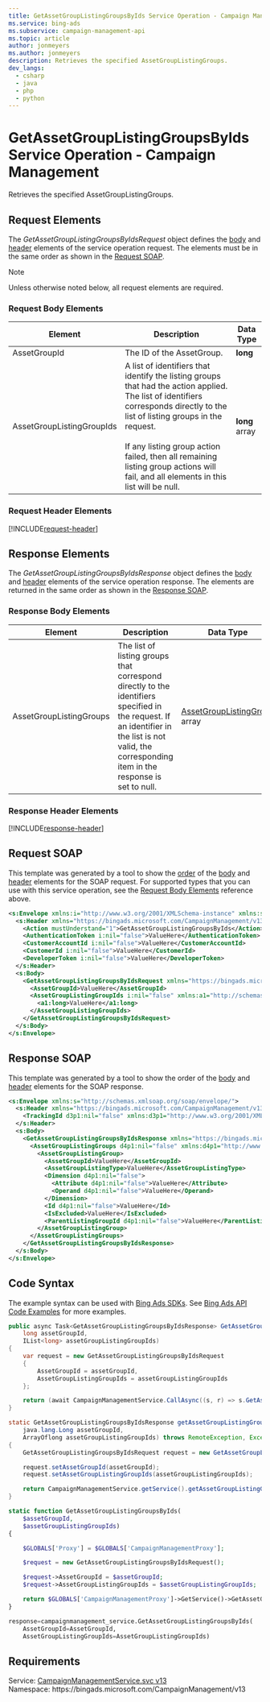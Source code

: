 ```yaml
---
title: GetAssetGroupListingGroupsByIds Service Operation - Campaign Management
ms.service: bing-ads
ms.subservice: campaign-management-api
ms.topic: article
author: jonmeyers
ms.author: jonmeyers
description: Retrieves the specified AssetGroupListingGroups.
dev_langs: 
  - csharp
  - java
  - php
  - python
---
```

# GetAssetGroupListingGroupsByIds Service Operation - Campaign Management
Retrieves the specified AssetGroupListingGroups.

## <a name="request"></a>Request Elements
The *GetAssetGroupListingGroupsByIdsRequest* object defines the [body](#request-body) and [header](#request-header) elements of the service operation request. The elements must be in the same order as shown in the [Request SOAP](#request-soap).

> [!NOTE]
> Unless otherwise noted below, all request elements are required.

### <a name="request-body"></a>Request Body Elements

|Element|Description|Data Type|
|-----------|---------------|-------------|
|<a name="assetgroupid"></a>AssetGroupId|The ID of the AssetGroup. |**long**|
|<a name="assetgrouplistinggroupids"></a>AssetGroupListingGroupIds|A list of identifiers that identify the listing groups that had the action applied. The list of identifiers corresponds directly to the list of listing groups in the request. <br /><br />If any listing group action failed, then all remaining listing group actions will fail, and all elements in this list will be null.  |**long** array|

### <a name="request-header"></a>Request Header Elements
[!INCLUDE[request-header](./includes/request-header.md)]

## <a name="response"></a>Response Elements
The *GetAssetGroupListingGroupsByIdsResponse* object defines the [body](#response-body) and [header](#response-header) elements of the service operation response. The elements are returned in the same order as shown in the [Response SOAP](#response-soap).

### <a name="response-body"></a>Response Body Elements

|Element|Description|Data Type|
|-----------|---------------|-------------|
|<a name="assetgrouplistinggroups"></a>AssetGroupListingGroups|The list of listing groups that correspond directly to the identifiers specified in the request. If an identifier in the list is not valid, the corresponding item in the response is set to null. |[AssetGroupListingGroup](assetgrouplistinggroup.md) array|

### <a name="response-header"></a>Response Header Elements
[!INCLUDE[response-header](./includes/response-header.md)]

## <a name="request-soap"></a>Request SOAP
This template was generated by a tool to show the [order](../guides/services-protocol.md#element-order) of the [body](#request-body) and [header](#request-header) elements for the SOAP request. For supported types that you can use with this service operation, see the [Request Body Elements](#request-body) reference above.

```xml
<s:Envelope xmlns:i="http://www.w3.org/2001/XMLSchema-instance" xmlns:s="http://schemas.xmlsoap.org/soap/envelope/">
  <s:Header xmlns="https://bingads.microsoft.com/CampaignManagement/v13">
    <Action mustUnderstand="1">GetAssetGroupListingGroupsByIds</Action>
    <AuthenticationToken i:nil="false">ValueHere</AuthenticationToken>
    <CustomerAccountId i:nil="false">ValueHere</CustomerAccountId>
    <CustomerId i:nil="false">ValueHere</CustomerId>
    <DeveloperToken i:nil="false">ValueHere</DeveloperToken>
  </s:Header>
  <s:Body>
    <GetAssetGroupListingGroupsByIdsRequest xmlns="https://bingads.microsoft.com/CampaignManagement/v13">
      <AssetGroupId>ValueHere</AssetGroupId>
      <AssetGroupListingGroupIds i:nil="false" xmlns:a1="http://schemas.microsoft.com/2003/10/Serialization/Arrays">
        <a1:long>ValueHere</a1:long>
      </AssetGroupListingGroupIds>
    </GetAssetGroupListingGroupsByIdsRequest>
  </s:Body>
</s:Envelope>
```

## <a name="response-soap"></a>Response SOAP
This template was generated by a tool to show the order of the [body](#response-body) and [header](#response-header) elements for the SOAP response.

```xml
<s:Envelope xmlns:s="http://schemas.xmlsoap.org/soap/envelope/">
  <s:Header xmlns="https://bingads.microsoft.com/CampaignManagement/v13">
    <TrackingId d3p1:nil="false" xmlns:d3p1="http://www.w3.org/2001/XMLSchema-instance">ValueHere</TrackingId>
  </s:Header>
  <s:Body>
    <GetAssetGroupListingGroupsByIdsResponse xmlns="https://bingads.microsoft.com/CampaignManagement/v13">
      <AssetGroupListingGroups d4p1:nil="false" xmlns:d4p1="http://www.w3.org/2001/XMLSchema-instance">
        <AssetGroupListingGroup>
          <AssetGroupId>ValueHere</AssetGroupId>
          <AssetGroupListingType>ValueHere</AssetGroupListingType>
          <Dimension d4p1:nil="false">
            <Attribute d4p1:nil="false">ValueHere</Attribute>
            <Operand d4p1:nil="false">ValueHere</Operand>
          </Dimension>
          <Id d4p1:nil="false">ValueHere</Id>
          <IsExcluded>ValueHere</IsExcluded>
          <ParentListingGroupId d4p1:nil="false">ValueHere</ParentListingGroupId>
        </AssetGroupListingGroup>
      </AssetGroupListingGroups>
    </GetAssetGroupListingGroupsByIdsResponse>
  </s:Body>
</s:Envelope>
```

## <a name="example"></a>Code Syntax
The example syntax can be used with [Bing Ads SDKs](../guides/client-libraries.md). See [Bing Ads API Code Examples](../guides/code-examples.md) for more examples.
```csharp
public async Task<GetAssetGroupListingGroupsByIdsResponse> GetAssetGroupListingGroupsByIdsAsync(
	long assetGroupId,
	IList<long> assetGroupListingGroupIds)
{
	var request = new GetAssetGroupListingGroupsByIdsRequest
	{
		AssetGroupId = assetGroupId,
		AssetGroupListingGroupIds = assetGroupListingGroupIds
	};

	return (await CampaignManagementService.CallAsync((s, r) => s.GetAssetGroupListingGroupsByIdsAsync(r), request));
}
```
```java
static GetAssetGroupListingGroupsByIdsResponse getAssetGroupListingGroupsByIds(
	java.lang.Long assetGroupId,
	ArrayOflong assetGroupListingGroupIds) throws RemoteException, Exception
{
	GetAssetGroupListingGroupsByIdsRequest request = new GetAssetGroupListingGroupsByIdsRequest();

	request.setAssetGroupId(assetGroupId);
	request.setAssetGroupListingGroupIds(assetGroupListingGroupIds);

	return CampaignManagementService.getService().getAssetGroupListingGroupsByIds(request);
}
```
```php
static function GetAssetGroupListingGroupsByIds(
	$assetGroupId,
	$assetGroupListingGroupIds)
{

	$GLOBALS['Proxy'] = $GLOBALS['CampaignManagementProxy'];

	$request = new GetAssetGroupListingGroupsByIdsRequest();

	$request->AssetGroupId = $assetGroupId;
	$request->AssetGroupListingGroupIds = $assetGroupListingGroupIds;

	return $GLOBALS['CampaignManagementProxy']->GetService()->GetAssetGroupListingGroupsByIds($request);
}
```
```python
response=campaignmanagement_service.GetAssetGroupListingGroupsByIds(
	AssetGroupId=AssetGroupId,
	AssetGroupListingGroupIds=AssetGroupListingGroupIds)
```

## Requirements
Service: [CampaignManagementService.svc v13](https://campaign.api.bingads.microsoft.com/Api/Advertiser/CampaignManagement/v13/CampaignManagementService.svc)  
Namespace: https\://bingads.microsoft.com/CampaignManagement/v13  

